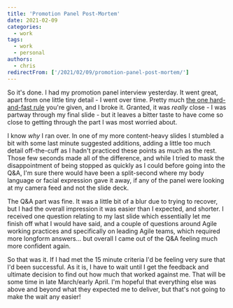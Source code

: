 ```yaml
---
title: 'Promotion Panel Post-Mortem'
date: 2021-02-09
categories:
  - work
tags:
  - work
  - personal
authors:
  - chris
redirectFrom: ['/2021/02/09/promotion-panel-post-mortem/']
---
```


So it's done. I had my promotion panel interview yesterday. It went great, apart from one little tiny detail - I went over time. Pretty much [the one hard-and-fast rule](/2021/01/18/15-minutes/) you're given, and I broke it. Granted, it was _really_ close - I was partway through my final slide - but it leaves a bitter taste to have come so close to getting through the part I was most worried about.

I know _why_ I ran over. In one of my more content-heavy slides I stumbled a bit with some last minute suggested additions, adding a little too much detail off-the-cuff as I hadn't practiced these points as much as the rest. Those few seconds made all of the difference, and while I tried to mask the disappointment of being stopped as quickly as I could before going into the Q&A, I'm sure there would have been a split-second where my body language or facial expression gave it away, if any of the panel were looking at my camera feed and not the slide deck.

The Q&A part was fine. It was a little bit of a blur due to trying to recover, but I had the overall impression it was easier than I expected, and shorter. I received one question relating to my last slide which essentially let me finish off what I would have said, and a couple of questions around Agile working practices and specifically on leading Agile teams, which required more longform answers… but overall I came out of the Q&A feeling much more confident again.

So that was it. If I had met the 15 minute criteria I'd be feeling very sure that I'd been successful. As it is, I have to wait until I get the feedback and ultimate decision to find out how much that worked against me. That will be some time in late March/early April. I'm hopeful that everything else was above and beyond what they expected me to deliver, but that's not going to make the wait any easier!
